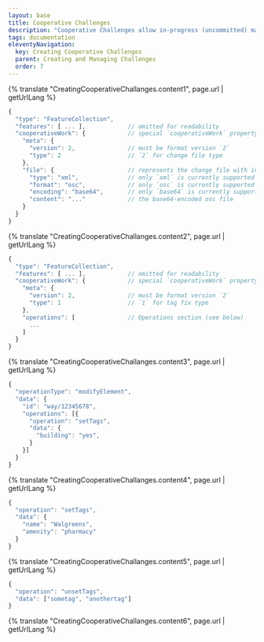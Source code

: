 ```yaml
---
layout: base
title: Cooperative Challenges
description: "Cooperative Challenges allow in-progress (uncommitted) mapping work to be packaged with tasks so that mappers don't have to do all the work themselves from scratch. When a mapper chooses to edit the task in MapRoulette, the in-progress work will automatically be loaded into the mapper's editor so that they can verify and complete the work as needed."
tags: documentation
eleventyNavigation:
  key: Creating Cooperative Challenges
  parent: Creating and Managing Challenges
  order: 7
---
```


{% translate "CreatingCooperativeChallanges.content1", page.url | getUrlLang %}

```javascript
{
  "type": "FeatureCollection",
  "features": [ ... ],            // omitted for readability
  "cooperativeWork": {            // special `cooperativeWork` property
    "meta": {
      "version": 2,               // must be format version `2`
      "type": 2                   // `2` for change file type
    },
    "file": {                     // represents the change file with in-progress work
      "type": "xml",              // only `xml` is currently supported
      "format": "osc",            // only `osc` is currently supported
      "encoding": "base64",       // only `base64` is currently supported
      "content": "..."            // the base64-encoded osc file
    }
  }
}
```

{% translate "CreatingCooperativeChallanges.content2", page.url | getUrlLang %}

```javascript
{
  "type": "FeatureCollection",
  "features": [ ... ],            // omitted for readability
  "cooperativeWork": {            // special `cooperativeWork` property
    "meta": {
      "version": 2,               // must be format version `2`
      "type": 1                   // `1` for tag fix type
    },
    "operations": [               // Operations section (see below)
      ...
    ]
  }
}
```

{% translate "CreatingCooperativeChallanges.content3", page.url | getUrlLang %}

```javascript
{
  "operationType": "modifyElement",
  "data": {
    "id": "way/12345678",
    "operations": [{
      "operation": "setTags",
      "data": {
        "building": "yes",
      }
    }]
  }
}
```

{% translate "CreatingCooperativeChallanges.content4", page.url | getUrlLang %}

```javascript
{
  "operation": "setTags",
  "data": {
    "name": "Walgreens",
    "amenity": "pharmacy"
  }
}
```

{% translate "CreatingCooperativeChallanges.content5", page.url | getUrlLang %}

```javascript
{
  "operation": "unsetTags",
  "data": ["sometag", "anothertag"]
}
```

{% translate "CreatingCooperativeChallanges.content6", page.url | getUrlLang %}
